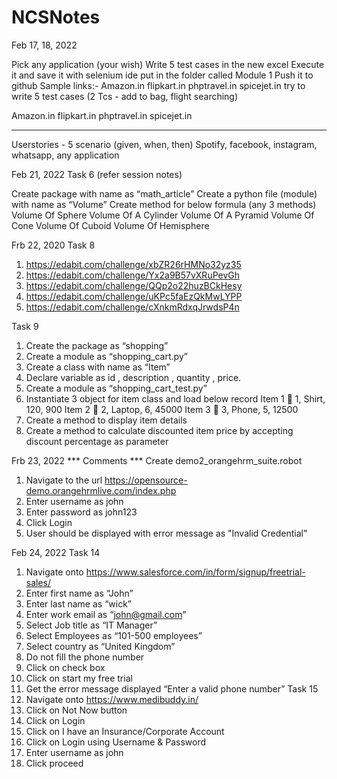 # NCSNotes


Feb 17, 18, 2022

Pick any application (your wish)
Write 5 test cases in the new excel
Execute it and save it with selenium ide
put in the folder called Module 1
Push it to github
Sample links:- Amazon.in flipkart.in phptravel.in spicejet.in try to write 5 test cases (2 Tcs - add to bag, flight searching) 


Amazon.in
flipkart.in
phptravel.in
spicejet.in 

--- 

Userstories - 5 scenario (given, when, then)
Spotify, facebook, instagram, whatsapp, any application



Feb 21, 2022 Task 6 (refer session notes)

Create package with name as “math_article”
Create a python file (module) with name as “Volume”
Create method for below formula (any 3 methods) Volume Of Sphere Volume Of A Cylinder Volume Of A Pyramid Volume Of Cone Volume Of Cuboid Volume Of Hemisphere



Frb 22, 2020
Task 8 
1.	https://edabit.com/challenge/xbZR26rHMNo32yz35
2.	https://edabit.com/challenge/Yx2a9B57vXRuPevGh
3.	https://edabit.com/challenge/QQp2o22huzBCkHesy
4.	https://edabit.com/challenge/uKPc5faEzQkMwLYPP
5.	https://edabit.com/challenge/cXnkmRdxqJrwdsP4n

Task 9
1.	Create the package as “shopping”
2.	Create a module as “shopping_cart.py”
3.	Create a class with name as “Item”
4.	Declare variable as id , description , quantity , price.
5.	Create a module as “shopping_cart_test.py”
6.	Instantiate 3 object for item class and load below record
Item 1  1, Shirt, 120, 900
Item 2  2, Laptop, 6, 45000 
Item 3  3, Phone, 5, 12500 
7.	Create a method to display item details 
8.	Create a method to calculate discounted item price by accepting discount percentage as parameter 





Frb 23, 2022
*** Comments ***
Create demo2_orangehrm_suite.robot
1. Navigate to the url https://opensource-demo.orangehrmlive.com/index.php
2. Enter username as john
3. Enter password as john123
4. Click Login
5. User should be displayed with error message as "Invalid Credential"



Feb 24, 2022
Task 14 
1.	Navigate onto https://www.salesforce.com/in/form/signup/freetrial-sales/
2.	Enter first name as “John”
3.	Enter last name as “wick”
4.	Enter work email as “john@gmail.com”
5.	Select Job title as “IT Manager”
6.	Select Employees as “101-500 employees”
7.	Select country as “United Kingdom”
8.	Do not fill the phone number
9.	Click on check box 
10.	Click on start my free trial 
11.	Get the error message displayed “Enter a valid phone number”
Task 15 
1.	Navigate onto https://www.medibuddy.in/
2.	Click on Not Now button
3.	Click on Login
4.	Click on I have an Insurance/Corporate Account 
5.	Click on Login using Username & Password
6.	Enter username as john 
7.	Click proceed 



